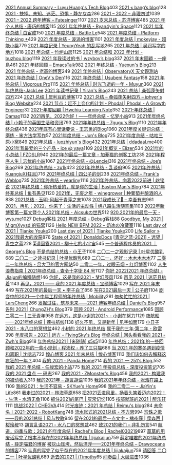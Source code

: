 [2021 Annual Summary - Luyu Huang's Tech Blog](https://luyuhuang.tech/2022/01/01/2021-annual-summary.html)403
[2021 « bang’s blog](http://blog.cnbang.net/living/3739/)128
[2021 · 抉择、未知、迷茫、恐惧 - 静かな森](https://innei.ren/notes/106)286
[2021 – 2022 – 非理勿试](https://www.ntiy.com/1681.html)1039
[2021 – 2022 跨年博客 – Fatesinger](https://fatesinger.com/100710)1107
[2021 岁末总结 - 苏洋博客](https://soulteary.com/2021/12/31/2021-year-end-summary.html)485
[2021 年个人总结 · 唐巧的博客](https://blog.devtang.com/2022/01/01/2021-summary/)115
[2021 年年终总结 - Ryan4yin's Space](https://ryan4yin.space/posts/2021-summary/)1121
[2021 年年终总结 | 白宦成](https://www.ixiqin.com/2021/12/2021-year-end-summary/)150
[2021 年度总结 - Battle Le](https://battlele.com/2021-review/)548
[2021 年度总结 - Platform Thinking +](https://pt.plus/2021-year-in-review/)429
[2021 年度总结 - 漩涡的博客](https://xuanwo.io/2021/11-2021-review/)1101
[2021 年度总结 | mokeyjay - 超能小紫](https://www.mokeyjay.com/archives/3085)779
[2021 年度记录 | YeungYeah 的乱写地](https://scottyeung.top/2022/record-of-2021/)265
[2021 年总结 | 吴润写字的地方](http://www.wu.run/2021/12/31/2021-summary/)1018
[2021 年总结 – 竹炉山房](https://synyan.cn/t/38681/)1125
[2021 年总结和 2022 年计划 - buzhou.blog](https://buzhou.typlog.io/2022jihua)1119
[2021 年我读过的书 | wzyboy’s blog](https://wzyboy.im/post/1462.html)337
[2021 年末回顧 - 一座島](https://island.shaform.com/zh/2021/12/29/2021-year-in-review/)461
[2021 年终回顾 – EmacsTalk](https://emacstalk.github.io/post/2021-review/)982
[2021 年终总结 - Yuexun's Blog](https://www.yuexunjiang.me/blog/2021-summary/)213
[2021 年终总结 - 老高的博客](https://blog.mute-g.com/post/work/summary-2021.html)249
[2021 年终总结 | ObservatoryX 天文觀測站](https://observatoryx.github.io/2021/12/20/2021-%E5%B9%B4%E7%BB%88%E6%80%BB%E7%BB%93/)
[2021 年终总结 | OneV's Den](https://onevcat.com/2021/12/2021-final/)116
[2021 年终总结 | Usubeni Fantasy](https://ssshooter.com/2021-12-25-2021-summary/)158
[2021 年终总结 | Vigorous Pro](https://www.wevg.org/archives/bye-2021/)1115
[2021 年终总结 | 时光飞逝的一年 - Muyun](https://muyun.work/2021-summary.html)360
[2021 年终总结-JackLee](https://jacklee.club/%E6%80%BB%E7%BB%93/2021-12-31-2021%20%E5%B9%B4%E5%BA%A6%E6%80%BB%E7%BB%93.html)
[2021 年读书记录 | Yiran's Blog](https://zdyxry.github.io/2021/12/31/2021-%E5%B9%B4%E8%AF%BB%E4%B9%A6%E8%AE%B0%E5%BD%95/)243
[2021 总结 | 桑弧蓬矢射四方](https://iphyer.github.io/blog/2021/12/31/MySummaryOF2021/)224
[2021 总结 | 犀利豆的博客](https://xilidou.com/2022/01/01/2021/)172
[2021 总结 – 桑弧蓬矢射四方 – iphyer's Blog Website](https://iphyer.github.io/blog/2021/12/31/MySummaryOF2021/)224
[2021 节点：赶不上变化的计划 - Phodal | Phodal - A Growth Engineer](https://www.phodal.com/blog/node-2021/)32
[2021-年度回顧 | Hwchiu Learning Note](https://www.hwchiu.com/2021-review.html)352
[2021-年终总结 | Damao](https://damao2250.github.io/2021/12/31/2021-%E5%B9%B4%E7%BB%88%E6%80%BB%E7%BB%93/)1132
[2021再见，2022你好！——年终总结 - 忆梦小站](https://www.onyi.net/archives/434.html)913
[2021年年终总结 | 小赖子的英国生活和资讯](https://justyy.com/archives/46394)793
[2021年年终总结 – 7gugu's Blog](https://7gugu.com/index.php/2021/12/30/2021%E5%B9%B4%E5%B9%B4%E7%BB%88%E6%80%BB%E7%BB%93/)1110
[2021年年终总结](https://yuukoamamiya.github.io/p/my-2021/)436
[2021年底有心里话要说 - 王志勇的Blog](http://www.auiou.com/relevant/00001916.jsp)1060
[2021年度关键词总结：磨练 - 笨方法学写作](https://www.cnfeat.com/blog/2022/01/10/letter2021/)57
[2021年度总结 - Jun's Blog](https://www.junz.org/post/2021_year_summary/)725
[2021年度总结 - 咕咕三原小窝](https://xn--ehqz9kbvaa.wang/archives/861.html)849
[2021年总结 - luozhiyun`s Blog](https://www.luozhiyun.com/archives/645)432
[2021年总结 | ddadaal.me](https://ddadaal.me/articles/summary-for-2021/)400
[2021年我最爱的三个产品 - ice @ yaya](https://blog.yaya.pm/2021-fav-products)1109
[2021年概览 - Elizen](https://elizen.me/posts/2021/12/2022-happy-new-year/)534
[2021年的小总结 | FZDSLR](http://blog.fzdslr.cn/2022-01-01-A_sum_of_2021.html)940
[2021年的最后一篇文章 - 加菲猫的创客工坊](https://www.gaficat.com/posts/28ddd435.html)235
[2021年程序人生 | 忘忧的小站](https://wangyou233.wang/archives/75)1067
[2021年终总结 - @Lenciel](https://lenciel.com/2021/12/last-day-in-2021/)316
[2021年终总结 - Joe’s Blog](https://hijiangtao.github.io/2021/12/29/Letter-to-2021/)269
[2021年终总结 - zu1k](https://lgf.im/posts/thinking/2021/)423
[2021年终总结 - 乱谈府](https://laffitto.xyz/archives/2021-nian-zhong-zong-jie)905
[2021年终总结 | KuangjuX(狂且)](http://blog.kuangjux.top/2022/01/11/2021%E5%B9%B4%E7%BB%88%E6%80%BB%E7%BB%93/)716
[2021年终总结 | 四公子的剑](https://www.965.one/2021/12/30/2021year-end-summary/)238
[2021年终总结 – Frank's Weblog](https://nyan.im/p/2021-year-in-review)735
[2021年终总结 – yearliny](https://yearliny.com/2021-annual-personal-summary/)1116
[2021年终总结，向着2022前进 | 屹铭说](https://www.iccat.cn/2022/01/08/newyear.html)
[2021年终总结：你所热爱的，就是你的生活 | Easton Man's Blog](https://blog.eastonman.com/blog/2022/01/end-of-year/)784
[2021年终非总结 | 鱼有愚见](https://blog.acwinds.com/2021/12/29/2021-summary/)1120
[2021年，无妄之年 - winegrower | 种葡萄并酿酒的人](http://www.winegrower.cn/archives/416/)838
[2021总结 - 玉明-风起于青萍之末](https://xdym11235.com/archives/2021year.html)1078
[2021我成长了🌈 – 幸吾有志](https://www.symbk.cn/life/622/)961
[2021，再见；2022，你来了：生活的主动性 | 纬八路生活随笔集](http://www.weibalu.com/?p=4015)1103
[2022年新博客第一篇文暨个人2021年总结 - Aicsukの世界](https://www.aicsuk.moe/notes/1)512
[920.2021年的最后一天 - wys.me](https://www.wys.me/920.html)1027
[Debug客栈 2021 年度总结 - Debug客栈](https://www.debuginn.cn/7284.html)88
[Goodbye, My 2021 | MlgmXyysd 的猫窝](https://www.neko.ink/2021/12/31/goodbye-my-2021/)1126
[Hello NEW BPM 2022 – 奶冰の冷藏室](https://milkice.me/2022/01/01/2021-yearly-summanry/)1118
[Last day of 2021 | Tianke Youke](http://jyzhu.top/2021/12/31/Last-day-of-2021/)200
[Last day of 2021 | Tianke Youke](https://jyzhu.top/Last-day-of-2021/)200
[Life Sailor » 2021我最大的收获](https://www.lifesailor.me/archives/2794.html)876
[State of 2021 | DonaldxDocs](http://article.donaldxdonald.xyz/articles/State-of-2021.html)
[[青空之蓝-2021] - 远望 | 青空之蓝](https://blog.ixk.me/post/my-2021-year-end-summary)228
[⏳请回答2021 - 柳十七的小宇宙](https://liushiqi.xyz/zawen/134.html)545
[一个普通程序员的2021 ｜ George's Blog](https://georgech2.github.io/#/posts/8)
[不是总结的总结 - 小王子](https://www.wanghao.me/bushizongjiedezongjie.html)1108
[二〇二一之观影记录 | 叶星优酸乳](https://weiyexing.ml/posts/film-record-2021/)689
[二〇二一之读书记录 | 叶星优酸乳](https://weiyexing.ml/posts/read-record-2021/)689
[二〇二一，还好 :: 木木木木木](https://immmmm.com/right-so-so-2021/)77
[二零二一年终总结 - 吕大卫的官方网站](https://lvdawei.com/post/2021-summary/)50
[二零二一年，过眼云烟 – 红灯博客](http://www.hdgogogo.com/4159)1102
[人生浪费指南 | 2021年终总结 - 查令十字街 84 号](https://www.javis.me/post/ri-chang/ren-sheng-lang-fei-zhi-nan-|-2021nian-zhong-zong-jie)1127
[你好 2022(2021 年终总结) - Jiajun的编程随想](https://jiajunhuang.com/articles/2021_12_30-hello_2022.md.html)146
[你好，这是我的2021 - 梦幻辰风](https://www.mhcf.net/1143.html)1128
[再见 2021 | 迷茫且执着](https://ek1ng.com/2022/01/18/%E5%86%8D%E8%A7%812021_%E8%BF%B7%E8%8C%AB%E4%B8%94%E6%89%A7%E7%9D%80/)1143
[再见，2021 —— 我的 2021 年度总结 - 宝硕博客](https://blog.baoshuo.ren/post/goodbye-2021/)1029
[写在 2021 年末](https://caos.me/2021)449
[写在2021年的最后一天 • 李子白了](https://www.mbcao.com/farewell-or-beginning/)856
[写在2021最后一天 | 公子府](https://www.gongzi.org/hello-2022.html)1104
[剧变中的2021-一个中年工程师的年终总结 | Mobility](https://lichuanyang.top/posts/2345/)281
[匆匆忙忙的2021 | LarsCheng](https://www.larscheng.com/2020-summary/)266
[发掘过往，筑基未来⸺2021 博客年终总结 | Daniel's Blog](https://moecm.com/the-annual-review-of-2021/)957
[告别 2021 | ChungZH's Blog](https://blog.chungzh.cn/articles/goodbye2021/)379
[回顾 2021 · Android Performance](https://androidperformance.com/2022/01/03/2021-Review/)1085
[回顾二零二一 | 三无青年](https://www.duanxiansen.com/979.html)958
[在远方，这是小谢的2021~ - 小谢在努力](https://www.xxc520.cn/archives/27/)1129
[夜航船——2021年终总结 | 薇拉航线](https://www.zuozuovera.com/archives/1774/)1138
[好久不见，又是新年 | 见字如面](https://hiwannz.com/archives/672)179
[小日子2021 - 水八口的冥想盆](https://blog.shuiba.co/colourful-days-2021)462
[小树的 2021 年终总结](https://www.yuque.com/yeshu/essay/eahurv)
[属于我的三年·第二年 - 欧雷](https://ourai.ws/posts/the-second-year-of-three-years-belonging-to-me/)398
[年度报告 - 2021 | 远方 - FlyingSky's Blog](https://blog.fsky7.com/archives/218/)
[年终总结 | 回头看看我的 2021 - Zwh's Blog](https://blog.zwh.best/index.php/archives/18/)918
[年终总结2021 | [米随随] s5s5](https://s5s5.me/4029)1130
[年终总结：2021年的一些回顾和2022年的一些小规划 - 程沛权 - 养了三只猫](https://chengpeiquan.com/article/2021-year-end-summary.html#%E5%8F%82%E4%B8%8E%E6%89%B6%E8%B4%AB)686
[当 2021 年的寒冬遇到疫情和离职 | 沈唁志](https://qq52o.me/2800.html)722
[惶心博客 2021 年末总结 | 惶心博客](https://huangxin.dev/site-updates/2021-end-of-year-summary)1113
[我们该如何去解释这疯狂的一年？](https://feizhaojun.com/?p=3360)404
[我的 2021 - Panda Home](https://old-panda.com/2021/12/31/my-2021/?utm_source=rss&utm_medium=rss&utm_campaign=my-2021)214
[我的 2021 — 251's Blog.](https://blog.251.sh/oh-my-2021)552
[我的 2021 年总结 - 任峻宏的小站](https://renny.ren/ch/articles/33)775
[我的 2021 年投资总结 - 深度投资笔记](https://deepinvest.org/post/2021/12/27/milestone-2021/)705
[我的 2021 盘点 — 码志](https://mazhuang.org/2022/01/01/my-2021/)267
[我的2021 · ZMonster's Blog](https://www.zmonster.me/2022/01/15/annual-summary-of-2021.html)456
[我的2021 · 构建我的被动收入](https://www.bmpi.dev/self/annual-summary/2021/)313
[我的2021年 – 胡言胡语](https://husay.cc/4323.html)1035
[我的2021年年终总结 - 张浩在路上](https://imzhanghao.com/2022/01/05/summary-2021/)1109
[我的2021：生活不容易 - SKYue's Home](https://www.skyue.com/22010323.html)998
[我的二零二一 – JiaYin's Life](https://imjiayin.com/4602)861
[我走过的2021 – 林海草原](https://lhcy.org/archives/176.html)658
[把2021丢进风里，扬着头笑着迈向2022！ - 生活 - 水清无鱼](https://bosir.cn/925.html)1106
[抓住2021的尾巴 | 灰常记忆](https://bestcherish.com/zhua-zhu-2021-de-wei-ba.html)1105
[按部就班的2021 | 醉乐轩](https://behappy.cc/2021/12/29/2021-final/)1111
[挑战2022 | CHEGVA](https://chegva.com/4987.html)414
[时光痕迹：2021 年总结 | Reimu's blog](https://blog.k8s.li/2021.html)284
[未命名丨2021-2022 - RobotKang](https://robotkang.cc/22120.html)748
[流水账式的2021总结 - 不方思](https://irr.ink/2021/2QBR504/)994
[珍珠之歌——我的2021总结 | 风与牧歌](https://blog.besscroft.com/life/2021/summary2021/)946
[留在2021的最后一点文字 - 橘夜庭 | 霂森西 | 桜玲桉](https://musenxi.com/archives/2021-end.html)13
[胡言乱语2021 - 水八口的冥想盆](https://blog.shuiba.co/crazy-words-2021)462
[致2021的我们 – 非礼勿言](https://feiliwuyan.com/to-our-2021/)541
[航道，四季与歌：2021 的年度总结 | Rachel's Blog | Rachel030219](https://blog.rachelt.one/articles/2021-2022/)897
[草草的用废话写完了根本不存在的2021年年终总结 | lijiakaijun](https://blog.lijiakaijun.cyou/posts/64568.html)759
[薛定喵君的2021年终总结 - 薛定喵君的博客](http://xuedingmiao.com/blog/2021_summary.html)
[被灰山压垮，然后漂浮——2021年年终总结 – Drawoceans的博客](https://blog.drawoceans.com/myself/562/)778
[认真的写完了似乎存在的2021年年度总结 | lijiakaijun](https://blog.lijiakaijun.cyou/posts/33838.html)759
[请回答 二〇二一 | 叶星优酸乳](https://weiyexing.ml/posts/back-to-2021/)689
[逝去的2021 | iTimothy](https://xiaozhou.net/2021-summary-2021-12-31.html)65
[间奏曲 | 大破进击](https://jesor.me/2021/intermezzo/)1036
